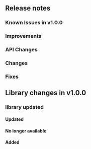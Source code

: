 ## Release notes

### Known Issues in v1.0.0

### Improvements

### API Changes

### Changes

### Fixes

## Library changes in v1.0.0

### library updated

#### Updated

#### No longer available

#### Added